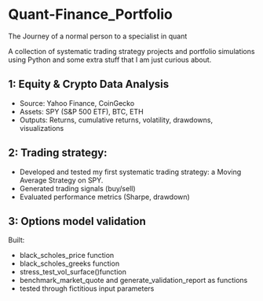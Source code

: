 # Quant-Finance_Portfolio
The Journey of a normal person to a specialist in quant

A collection of systematic trading strategy projects and portfolio simulations using Python and some extra stuff that I am just curious about.

## 1: Equity & Crypto Data Analysis

- Source: Yahoo Finance, CoinGecko
- Assets: SPY (S&P 500 ETF), BTC, ETH
- Outputs: Returns, cumulative returns, volatility, drawdowns, visualizations

## 2: Trading strategy:
- Developed and tested my first systematic trading strategy: a Moving Average Strategy on SPY.
- Generated trading signals (buy/sell)
- Evaluated performance metrics (Sharpe, drawdown)

## 3: Options model validation
Built:
- black_scholes_price function 
- black_scholes_greeks function
- stress_test_vol_surface()function
- benchmark_market_quote and generate_validation_report as functions
- tested through fictitious input parameters



